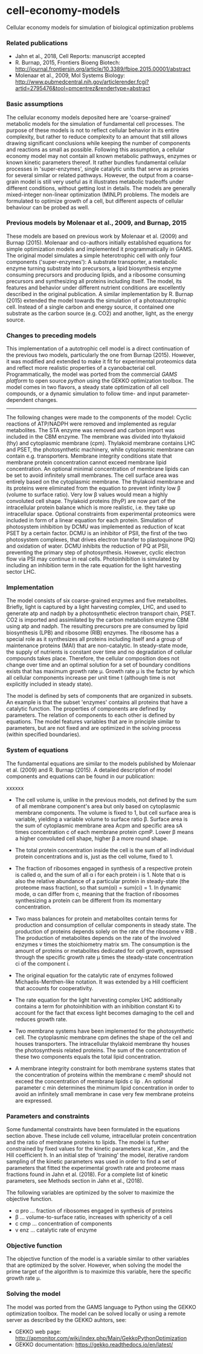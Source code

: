 # cell-economy-models
Cellular economy models for simulation of biological optimization problems

### Related publications

- Jahn et al., 2018, Cell Reports: manuscript accepted
- R. Burnap, 2015, Frontiers Bioeng Biotech: http://journal.frontiersin.org/article/10.3389/fbioe.2015.00001/abstract
- Molenaar et al., 2009, Mol Systems Biology: http://www.pubmedcentral.nih.gov/articlerender.fcgi?artid=2795476&tool=pmcentrez&rendertype=abstract

### Basic assumptions

The cellular economy models deposited here are 'coarse-grained' metabolic models for the simulation of fundamental cell processes. The purpose of these models is not to reflect cellular behavior in its entire
complexity, but rather to reduce complexity to an amount that still allows drawing significant conclusions while keeping the number of components and reactions as small as possible. Following this assumption, a cellular economy model may not contain all known metabolic pathways, enzymes or known kinetic parameters thereof. It rather bundles fundamental cellular processes in 'super-enzymes', single catalytic units that serve as proxies for several similar or related pathways. However, the output from a coarse-grain model is still very useful as it illustrates metabolic tradeoffs under different conditions, without getting lost in details. The models are generally mixed-integer non-linear optimization (MINLP) problems. The models are formulated to optimize growth of a cell, but different aspects of cellular behaviour can be probed as well.

### Previous models by Molenaar et al., 2009, and Burnap, 2015

These models are based on previous work by Molenaar et al. (2009) and Burnap (2015). Molenaar and co-authors initially established equations for simple optimization models and implemented it programmatically in GAMS. The original model simulates a simple heterotrophic cell with only four components ('super-enzymes'): A substrate transporter, a metabolic enzyme turning substrate into precursors, a lipid biosynthesis enzyme consuming precursors and producing lipids, and a ribosome consuming precursors and synthesizing all proteins including itself. The model, its features and behavior under different nutrient conditions are excellently described in the original publication. A similar implementation by R. Burnap (2015) extended the model towards the simulation of a photoautotrophic cell. Instead of a single carbon and energy source, it contained one substrate as the carbon source (e.g. CO2) and another, light, as the energy source.

### Changes to preceding models

This implementation of a autotrophic cell model is a direct continuation of the previous two models, particularly the one from Burnap (2015). However, it was modified and extended to make it fit for
experimental proteomics data and reflect more realistic properties of a cyanobacterial cell. Programmatically, the model was ported from the commercial _GAMS platform_ to open source _python_ using the GEKKO optimization toolbox. The model comes in two flavors, a steady state optimization of all cell compounds, or a dynamic simulation to follow time- and input parameter-dependent changes.

-----

The following changes were made to the components of the model: Cyclic reactions of ATP/NADPH were removed and implemented as regular metabolites. The STA enzyme was removed and carbon import was included in the CBM enzyme. The membrane was divided into thylakoid (thy) and cytoplasmic membrane (cpm). Thylakoid membrane contains LHC and PSET, the photosynthetic machinery, while cytoplasmic membrane can contain e.g. transporters. Membrane integrity conditions state that membrane protein concentration cannot exceed membrane lipid concentration. An optional minimal concentration of membrane lipids can be set to avoid infinitely small membranes. The cell surface area was entirely based on the cytoplasmic membrane. The thylakoid membrane and its proteins were eliminated from the equation to prevent infinity low β (volume to surface ratio). Very low β values would mean a highly convoluted cell shape. Thylakoid proteins (thyP) are now part of the intracellular protein balance which is more realistic, i.e. they take up intracellular space. Optional constraints from experimental proteomics were included in form of a linear equation for each protein. Simulation of photosystem inhibition by DCMU was implemented as reduction of kcat PSET by a certain factor. DCMU is an inhibitor of PSII, the first of the two photosystem complexes, that drives electron transfer to plastoquinone (PQ) and oxidation of water. DCMU inhibits the reduction of PQ at PSII, preventing the primary step of photosynthesis. However, cyclic electron flow via PSI may continue in real cells. Photoinhibition is simulated by including an inhibition term in the rate equation for the light harvesting sector LHC.

### Implementation

The model consists of six coarse-grained enzymes and five metabolites. Briefly, light is captured by a light harvesting complex, LHC, and used to generate atp and nadph by a photosynthetic electron transport chain, PSET. CO2 is imported and assimilated by the carbon metabolism enzyme CBM using atp and nadph. The resulting precursors pre are consumed by lipid biosynthesis (LPB) and ribosome (RIB) enzymes. The ribosome has a special role as it synthesizes all proteins including itself and a group of maintenance proteins (MAI) that are non-catalytic. In steady-state mode, the supply of nutrients is constant over time and no degradation of cellular compounds takes place. Therefore, the cellular composition does not change over time and an optimal solution for a set of boundary conditions exists that has maximum growth rate μ. Growth rate μ is the factor by which all cellular components increase per unit time t (although time is not explicitly included in steady state).

The model is defined by sets of components that are organized in subsets. An example is that the subset 'enzymes' contains all proteins that have a catalytic function. The properties of components are defined by parameters. The relation of components to each other is defined by equations. The model features variables that are in principle similar to parameters, but are not fixed and are optimized in the solving process (within specified boundaries).

### System of equations

The fundamental equations are similar to the models published by Molenaar et al. (2009) and R. Burnap (2015). A detailed description of model components and equations can be found in our publication:

xxxxxx

- The cell volume is, unlike in the previous models, not defined by the sum of all membrane component's area but only based on cytoplasmic membrane components. The volume is fixed to 1, but cell surface area is variable, yielding a variable volume to surface ratio β. Surface area is the sum of cytoplasmic membrane area Acpm and specific area sA times concentration c of each membrane protein cpmP. Lower β means a higher convoluted cell shape, higher β a more round shape.

- The total protein concentration inside the cell is the sum of all individual protein concentrations and
is, just as the cell volume, fixed to 1.

- The fraction of ribosomes engaged in synthesis of a respective protein is called α, and the sum of all α i for each protein i is 1. Note that α is also the relative abundance of a particular protein in steady-state (the proteome mass fraction), so that sum(αi) = sum(ci) = 1. In dynamic mode, α can differ from c, meaning that the fraction of ribosomes synthesizing a protein can be different from its momentary concentration.

- Two mass balances for protein and metabolites contain terms for production and consumption of cellular components in steady state. The production of proteins depends solely on the rate of the ribosome v RIB . The production of metabolites depends on the rate of the involved enzymes v times the stoichiometry matrix sm. The consumption is the amount of proteins or metabolites dedicated for cell growth, expressed through the specific growth rate μ times the steady-state concentration ci of the component i.

- The original equation for the catalytic rate of enzymes followed Michaelis-Menthen-like notation. It was extended by a Hill coefficient that accounts for cooperativity. 

- The rate equation for the light harvesting complex LHC additionally contains a term for photoinhibition with an inhibition constant Ki to account for the fact that excess light becomes damaging to the cell and reduces growth rate. 

- Two membrane systems have been implemented for the photosynthetic cell. The cytoplasmic membrane cpm defines the shape of the cell and houses transporters. The intracellular thylakoid
membrane thy houses the photosynthesis related proteins. The sum of the concentration of these two components equals the total lipid concentration. 

- A membrane integrity constraint for both membrane systems states that the concentration of proteins within the membrane c memP should not exceed the concentration of membrane lipids c lip . An optional parameter c min determines the minimum lipid concentration in order to avoid an infinitely small membrane in case very few membrane proteins are expressed.

### Parameters and constraints

Some fundamental constraints have been formulated in the equations section above. These include cell volume, intracellular protein concentration and the ratio of membrane proteins to lipids. The
model is further constrained by fixed values for the kinetic parameters kcat , Km , and the Hill coefficient h. In an initial step of 'training' the model, iterative random sampling of the kinetic
parameters was used in order to find a set of parameters that fitted the experimental growth rate and proteome mass fractions found in Jahn et al. (2018). For a complete list of kinetic parameters, see Methods section in Jahn et al., (2018).

The following variables are optimized by the solver to maximize the objective function.

- α pro ... fraction of ribosomes engaged in synthesis of proteins
- β ... volume-to-surface ratio, increases with sphericity of a cell
- c cmp ... concentration of components
- v enz ... catalytic rate of enzyme

### Objective function

The objective function of the model is a variable similar to other variables that are optimized by the solver. However, when solving the model the prime target of the algorithm is to maximize this
variable, here the specific growth rate μ.

### Solving the model

The model was ported from the GAMS language to Python using the GEKKO optimization toolbox. The model can be solved locally or using a remote server as described by the GEKKO auhtors, see:
- GEKKO web page: http://apmonitor.com/wiki/index.php/Main/GekkoPythonOptimization
- GEKKO documentation: https://gekko.readthedocs.io/en/latest/



